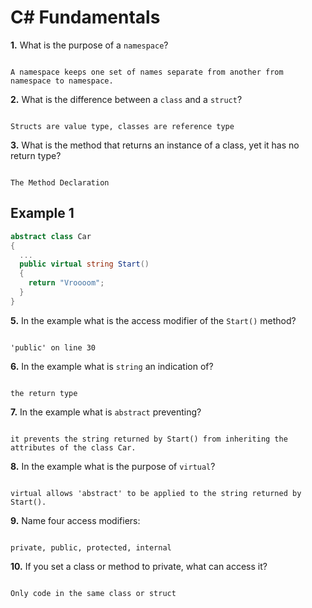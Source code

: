 # C# Fundamentals


**1.** What is the purpose of a `namespace`?

```

A namespace keeps one set of names separate from another from namespace to namespace. 

```
**2.** What is the difference between a `class` and a `struct`?

```

Structs are value type, classes are reference type

```
**3.** What is the method that returns an instance of a class, yet it has no return type?

```

The Method Declaration 

```
## Example 1
```c#
abstract class Car
{
  ...
  public virtual string Start()
  {
    return "Vroooom";
  }
}
```
**5.** In the example what is the access modifier of the `Start()` method?

```

'public' on line 30

```
**6.** In the example what is `string` an indication of?

```

the return type

```
**7.** In the example what is `abstract` preventing?

```

it prevents the string returned by Start() from inheriting the attributes of the class Car.

```
**8.** In the example what is the purpose of `virtual`?

```

virtual allows 'abstract' to be applied to the string returned by Start().

```
**9.** Name four access modifiers:

```

private, public, protected, internal

```
**10.** If you set a class or method to private, what can access it?

```

Only code in the same class or struct

```